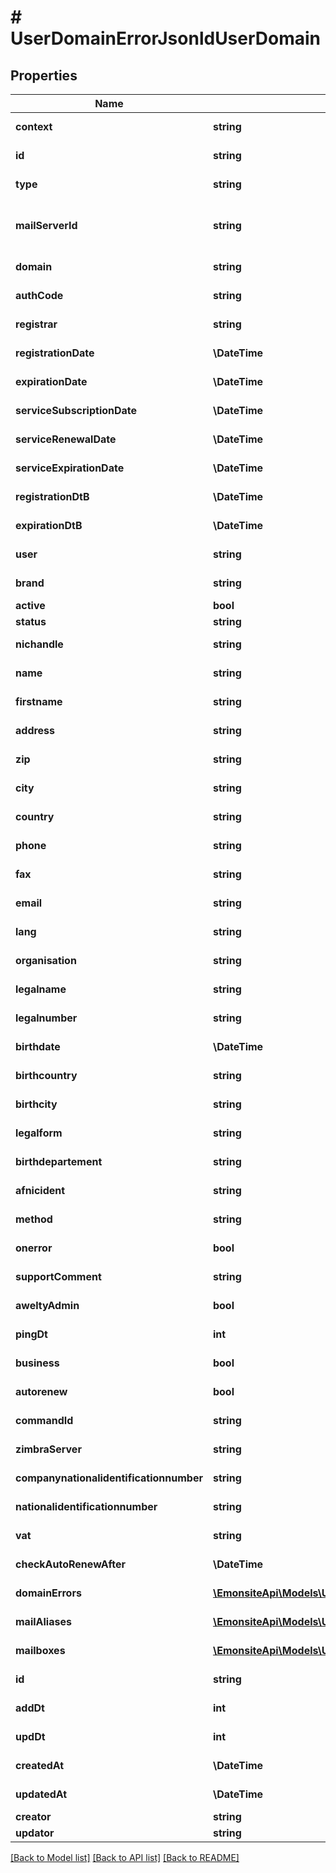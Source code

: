 # # UserDomainErrorJsonldUserDomain

## Properties

Name | Type | Description | Notes
------------ | ------------- | ------------- | -------------
**context** | **string** |  | [optional] [readonly]
**id** | **string** |  | [optional] [readonly]
**type** | **string** |  | [optional] [readonly]
**mailServerId** | **string** | Can be NULL, \&quot;mailcow_0\&quot; (NULL mean default Zimbra server) | [optional]
**domain** | **string** |  | [optional] [readonly]
**authCode** | **string** |  | [optional] [readonly]
**registrar** | **string** |  | [optional] [readonly]
**registrationDate** | **\DateTime** |  | [optional] [readonly]
**expirationDate** | **\DateTime** |  | [optional] [readonly]
**serviceSubscriptionDate** | **\DateTime** |  | [optional] [readonly]
**serviceRenewalDate** | **\DateTime** |  | [optional] [readonly]
**serviceExpirationDate** | **\DateTime** |  | [optional] [readonly]
**registrationDtB** | **\DateTime** |  | [optional] [readonly]
**expirationDtB** | **\DateTime** |  | [optional] [readonly]
**user** | **string** |  | [optional] [readonly]
**brand** | **string** |  | [optional] [readonly]
**active** | **bool** |  | [optional]
**status** | **string** |  | [optional]
**nichandle** | **string** |  | [optional] [readonly]
**name** | **string** |  | [optional] [readonly]
**firstname** | **string** |  | [optional] [readonly]
**address** | **string** |  | [optional] [readonly]
**zip** | **string** |  | [optional] [readonly]
**city** | **string** |  | [optional] [readonly]
**country** | **string** |  | [optional] [readonly]
**phone** | **string** |  | [optional] [readonly]
**fax** | **string** |  | [optional] [readonly]
**email** | **string** |  | [optional] [readonly]
**lang** | **string** |  | [optional] [readonly]
**organisation** | **string** |  | [optional] [readonly]
**legalname** | **string** |  | [optional] [readonly]
**legalnumber** | **string** |  | [optional] [readonly]
**birthdate** | **\DateTime** |  | [optional] [readonly]
**birthcountry** | **string** |  | [optional] [readonly]
**birthcity** | **string** |  | [optional] [readonly]
**legalform** | **string** |  | [optional] [readonly]
**birthdepartement** | **string** |  | [optional] [readonly]
**afnicident** | **string** |  | [optional] [readonly]
**method** | **string** |  | [optional] [readonly]
**onerror** | **bool** |  | [optional] [readonly]
**supportComment** | **string** |  | [optional] [readonly]
**aweltyAdmin** | **bool** |  | [optional] [readonly]
**pingDt** | **int** |  | [optional] [readonly]
**business** | **bool** |  | [optional] [readonly]
**autorenew** | **bool** |  | [optional] [readonly]
**commandId** | **string** |  | [optional] [readonly]
**zimbraServer** | **string** |  | [optional] [readonly]
**companynationalidentificationnumber** | **string** |  | [optional] [readonly]
**nationalidentificationnumber** | **string** |  | [optional] [readonly]
**vat** | **string** |  | [optional] [readonly]
**checkAutoRenewAfter** | **\DateTime** |  | [optional] [readonly]
**domainErrors** | [**\EmonsiteApi\Models\UserDomainErrorJsonld[]**](UserDomainErrorJsonld.md) |  | [optional] [readonly]
**mailAliases** | [**\EmonsiteApi\Models\UserDomainMailAliasJsonld[]**](UserDomainMailAliasJsonld.md) |  | [optional] [readonly]
**mailboxes** | [**\EmonsiteApi\Models\UserDomainMailboxJsonld[]**](UserDomainMailboxJsonld.md) |  | [optional] [readonly]
**id** | **string** |  | [optional] [readonly]
**addDt** | **int** |  | [optional] [readonly]
**updDt** | **int** |  | [optional] [readonly]
**createdAt** | **\DateTime** |  | [optional] [readonly]
**updatedAt** | **\DateTime** |  | [optional] [readonly]
**creator** | **string** |  | [optional]
**updator** | **string** |  | [optional]

[[Back to Model list]](../../README.md#models) [[Back to API list]](../../README.md#endpoints) [[Back to README]](../../README.md)
